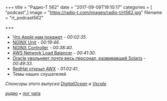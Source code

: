 +++
title = "Радио-Т 562"
date = "2017-09-09T19:10:17"
categories = [ "podcast",]
image = "https://radio-t.com/images/radio-t/rt562.jpg"
filename = "rt_podcast562"

+++

- [Что Apple нам покажет](http://www.refinery29.com/2017/09/171454/apple-iphone-8-event-predictions-2017) - *00:02:35*.
- [NGINX Unit](https://www.nginx.com/products/nginx-unit/) - *00:19:46*.
- [NGINX Controller](https://www.nginx.com/products/nginx-controller/?utm_campaign=controller) - *00:38:40*.
- [AWS Network Load Balancer](https://aws.amazon.com/blogs/aws/new-network-load-balancer-effortless-scaling-to-millions-of-requests-per-second/) - *00:41:30*.
- [Oracle увольняет почти весь персонал, развивавший Solaris](https://www.opennet.ru/opennews/art.shtml?num=47128) - *00:49:33*.
- [RedHat открыл AWX](https://www.ansible.com/awx-project-faq) - *01:02:41*.
- Темы наших слушателей

*Спонсоры этого выпуска [DigitalOcean](https://www.digitalocean.com) и [Vscale](http://bit.ly/radio-t_vscale)*

[аудио](http://cdn.radio-t.com/rt_podcast562.mp3) • [лог чата](http://chat.radio-t.com/logs/radio-t-562.html)
<audio src="http://cdn.radio-t.com/rt_podcast562.mp3" preload="none"></audio>
